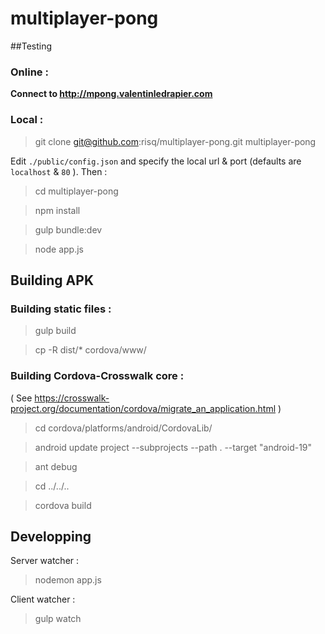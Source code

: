 # multiplayer-pong


##Testing

### Online :

**Connect to http://mpong.valentinledrapier.com**

### Local :

> git clone git@github.com:risq/multiplayer-pong.git multiplayer-pong

Edit `./public/config.json` and specify the local url & port (defaults are `localhost` & `80` ). Then :

> cd multiplayer-pong

> npm install

> gulp bundle:dev

> node app.js


## Building APK

### Building static files :

> gulp build

> cp -R dist/* cordova/www/

### Building Cordova-Crosswalk core :

( See https://crosswalk-project.org/documentation/cordova/migrate_an_application.html )

> cd cordova/platforms/android/CordovaLib/

> android update project --subprojects --path . --target "android-19"

> ant debug

> cd ../../..

> cordova build


## Developping

Server watcher :
> nodemon app.js

Client watcher :
> gulp watch
